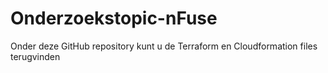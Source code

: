 # Onderzoekstopic-nFuse

Onder deze GitHub repository kunt u de Terraform en Cloudformation files terugvinden
